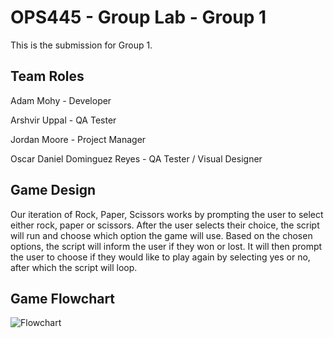 # OPS445 - Group Lab - Group 1

This is the submission for Group 1.


## Team Roles

Adam Mohy - Developer

Arshvir Uppal - QA Tester

Jordan Moore - Project Manager

Oscar Daniel Dominguez Reyes - QA Tester / Visual Designer

## Game Design

Our iteration of Rock, Paper, Scissors works by prompting the user to select either rock, paper or scissors. After the user selects their choice, the script will run and choose which option the game will use. Based on the chosen options, the script will inform the user if they won or lost. It will then prompt the user to choose if they would like to play again by selecting yes or no, after which the script will loop.

## Game Flowchart 

<img src="./flowchart.jpg"
alt="Flowchart"
style = "float: centre; margin-right: 10px;" />


